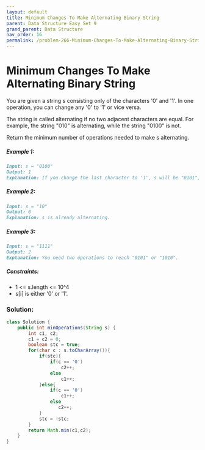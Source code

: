 ```yaml
---
layout: default
title: Minimum Changes To Make Alternating Binary String
parent: Data Structure Easy Set 9
grand_parent: Data Structure
nav_order: 16
permalink: /problem-266-Minimum-Changes-To-Make-Alternating-Binary-String/
---
```

# Minimum Changes To Make Alternating Binary String
You are given a string s consisting only of the characters '0' and '1'. In one operation, you can change any '0' to '1' or vice versa.

The string is called alternating if no two adjacent characters are equal. For example, the string "010" is alternating, while the string "0100" is not.

Return the minimum number of operations needed to make s alternating.

##### Example 1:
```markdown
Input: s = "0100"
Output: 1
Explanation: If you change the last character to '1', s will be "0101", which is alternating.
```
##### Example 2:
```markdown
Input: s = "10"
Output: 0
Explanation: s is already alternating.
```
##### Example 3:
```markdown
Input: s = "1111"
Output: 2
Explanation: You need two operations to reach "0101" or "1010".
```
##### Constraints:
* 1 <= s.length <= 10^4
* s[i] is either '0' or '1'.

### Solution:
```java
class Solution {
    public int minOperations(String s) {
        int c1, c2;
        c1 = c2 = 0;
        boolean stc = true;
        for(char c : s.toCharArray()){
            if(stc){
                if(c == '0') 
                    c2++; 
                else
                    c1++;
            }else{
                if(c == '0') 
                    c1++;
                else
                   c2++; 
            }
            stc = !stc;
        }
        return Math.min(c1,c2);
    }
}
```
